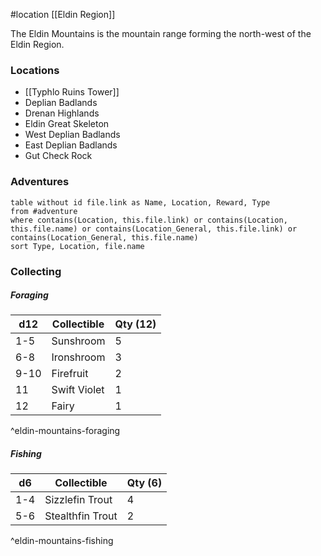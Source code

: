 #location [[Eldin Region]]

The Eldin Mountains is the mountain range forming the north-west of the Eldin Region.

### Locations

* [[Typhlo Ruins Tower]]
* Deplian Badlands
* Drenan Highlands
* Eldin Great Skeleton
* West Deplian Badlands
* East Deplian Badlands
* Gut Check Rock

### Adventures
```dataview
table without id file.link as Name, Location, Reward, Type
from #adventure
where contains(Location, this.file.link) or contains(Location, this.file.name) or contains(Location_General, this.file.link) or contains(Location_General, this.file.name)
sort Type, Location, file.name
```

### Collecting

##### Foraging

| d12  | Collectible  | Qty (12) |
| ---- | ------------ | -------- |
| 1-5  | Sunshroom    | 5        |
| 6-8  | Ironshroom   | 3        |
| 9-10 | Firefruit   | 2        |
| 11   | Swift Violet | 1        |
| 12   | Fairy        | 1        |
^eldin-mountains-foraging

##### Fishing

| d6  | Collectible      | Qty (6) |
| --- | ---------------- | ------- |
| 1-4 | Sizzlefin Trout  | 4       |
| 5-6 | Stealthfin Trout | 2       |
^eldin-mountains-fishing

